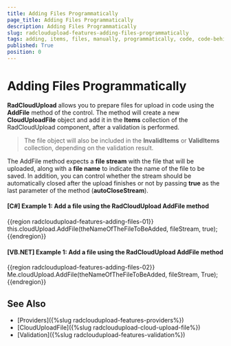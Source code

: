 ```yaml
---
title: Adding Files Programmatically
page_title: Adding Files Programmatically
description: Adding Files Programmatically
slug: radcloudupload-features-adding-files-programmatically
tags: adding, items, files, manually, programmatically, code, code-behind
published: True
position: 0
---
```


# Adding Files Programmatically

__RadCloudUpload__ allows you to prepare files for upload in code using the __AddFile__ method of the control. The method will create a new __CloudUploadFile__ object and add it in the __Items__ collection of the RadCloudUpload component, after a validation is performed.

> The file object will also be included in the __InvalidItems__ or __ValidItems__ collection, depending on the validation result.

The AddFile method expects a __file stream__ with the file that will be uploaded, along with a __file name__ to indicate the name of the file to be saved. In addition, you can control whether the stream should be automatically closed after the upload finishes or not by passing __true__ as the last parameter of the method (__autoCloseStream__).

#### __[C#] Example 1: Add a file using the RadCloudUpload AddFile method__	
{{region radcloudupload-features-adding-files-01}}
	this.cloudUpload.AddFile(theNameOfTheFileToBeAdded, fileStream, true);
{{endregion}}
	
#### __[VB.NET] Example 1: Add a file using the RadCloudUpload AddFile method__	
{{region radcloudupload-features-adding-files-02}}
	Me.cloudUpload.AddFile(theNameOfTheFileToBeAdded, fileStream, True);
{{endregion}}

## See Also
* [Providers]({%slug radcloudupload-features-providers%})
* [CloudUploadFile]({%slug radcloudupload-cloud-upload-file%})
* [Validation]({%slug radcloudupload-features-validation%})
